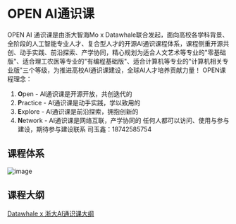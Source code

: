 # OPEN AI通识课
OPEN AI 通识课是由浙大智海Mo x Datawhale联合发起，面向高校各学科背景、全阶段的人工智能专业人才、复合型人才的开源AI通识课程体系，课程侧重开源共创、动手实践、前沿探索、产学协同，精心规划为适合人文艺术等专业的"零基础版"、适合理工农医等专业的"有编程基础版"、适合计算机等专业的"计算机相关专业版"三个等级，为推进高校AI通识课建设，全球AI人才培养贡献力量！
OPEN课程理念：
1. **O**pen - AI通识课是开源开放，共创迭代的
2. **P**ractice - AI通识课是动手实践，学以致用的
3. **E**xplore -  AI通识课是前沿探索，拥抱创新的
4. **N**etwork - AI通识课是网络互联，产学协同的
任何人都可以访问、使用与参与建设，期待参与建设联系 司玉鑫：18742585754

## 课程体系
![image](https://github.com/user-attachments/assets/316d92e5-1fea-47c2-9a88-d82bab483a06)

## 课程大纲
[Datawhale x 浙大AI通识课大纲](https://datawhaler.feishu.cn/wiki/LNSewBZMTiAAvoklRbbcXGMBnSZ)
